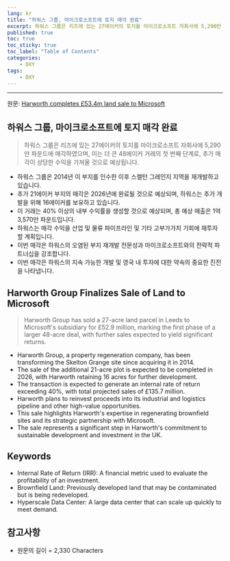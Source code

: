 ```yaml
---
lang: kr
title: "하워스 그룹, 마이크로소프트에 토지 매각 완료"
excerpt: 하워스 그룹은 리즈에 있는 27에이커의 토지를 마이크로소프트 자회사에 5,290만 파운드에 매각하였으며, 이는 더 큰 48에이커 거래의 첫 번째 단계로, 추가 매각이 상당한 수익을 가져올 것으로 예상됩니다.
published: true
toc: true
toc_sticky: true
toc_label: "Table of Contents"
categories:
    - DXY
tags:
    - DXY
---
```


---

  원문: [Harworth completes £53.4m land sale to Microsoft](https://www.investing.com/news/company-news/harworth-completes-534m-land-sale-to-microsoft-93CH-3784423)

## 하워스 그룹, 마이크로소프트에 토지 매각 완료

> 하워스 그룹은 리즈에 있는 27에이커의 토지를 마이크로소프트 자회사에 5,290만 파운드에 매각하였으며, 이는 더 큰 48에이커 거래의 첫 번째 단계로, 추가 매각이 상당한 수익을 가져올 것으로 예상됩니다.


- 하워스 그룹은 2014년 이 부지를 인수한 이후 스켈턴 그레인지 지역을 재개발하고 있습니다.
- 추가 21에이커 부지의 매각은 2026년에 완료될 것으로 예상되며, 하워스는 추가 개발을 위해 16에이커를 보유하고 있습니다.
- 이 거래는 40% 이상의 내부 수익률을 생성할 것으로 예상되며, 총 예상 매출은 1억 3,570만 파운드입니다.
- 하워스는 매각 수익을 산업 및 물류 파이프라인 및 기타 고부가가치 기회에 재투자할 계획입니다.
- 이번 매각은 하워스의 오염된 부지 재개발 전문성과 마이크로소프트와의 전략적 파트너십을 강조합니다.
- 이번 매각은 하워스의 지속 가능한 개발 및 영국 내 투자에 대한 약속의 중요한 진전을 나타냅니다.

## Harworth Group Finalizes Sale of Land to Microsoft

> Harworth Group has sold a 27-acre land parcel in Leeds to Microsoft's subsidiary for £52.9 million, marking the first phase of a larger 48-acre deal, with further sales expected to yield significant returns.


- Harworth Group, a property regeneration company, has been transforming the Skelton Grange site since acquiring it in 2014.
- The sale of the additional 21-acre plot is expected to be completed in 2026, with Harworth retaining 16 acres for further development.
- The transaction is expected to generate an internal rate of return exceeding 40%, with total projected sales of £135.7 million.
- Harworth plans to reinvest proceeds into its industrial and logistics pipeline and other high-value opportunities.
- This sale highlights Harworth's expertise in regenerating brownfield sites and its strategic partnership with Microsoft.
- The sale represents a significant step in Harworth's commitment to sustainable development and investment in the UK.

## Keywords

- Internal Rate of Return (IRR): A financial metric used to evaluate the profitability of an investment.
- Brownfield Land: Previously developed land that may be contaminated but is being redeveloped.
- Hyperscale Data Center: A large data center that can scale up quickly to meet demand.

## 참고사항

- 원문의 길이 = 2,330 Characters

